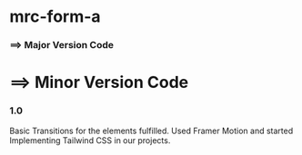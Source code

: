 # mrc-form-a

### ==> Major Version Code
#   ==> Minor Version Code


### 1.0
Basic Transitions for the elements fulfilled. Used Framer Motion and started Implementing Tailwind CSS in our projects.